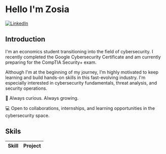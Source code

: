 # Hello I'm Zosia
<a href="https://www.linkedin.com/in/zofia-c-94744b29b" target="_blank">
  <img src="https://img.shields.io/badge/LinkedIn-Profil-blue?style=for-the-badge&logo=linkedin" alt="LinkedIn">
</a>

## Introduction
I'm an economics student transitioning into the field of cybersecurity. I recently completed the Google Cybersecurity Certificate and am currently preparing for the CompTIA Security+ exam.

Although I'm at the beginning of my journey, I’m highly motivated to keep learning and build hands-on skills in this fast-evolving industry. I'm especially interested in cybersecurity fundamentals, threat analysis, and security operations.

🔐 Always curious. Always growing.

💻 Open to collaborations, internships, and learning opportunities in the cybersecurity space.

## Skils
|   Skill       |    Project   |
|---------------|--------------|


